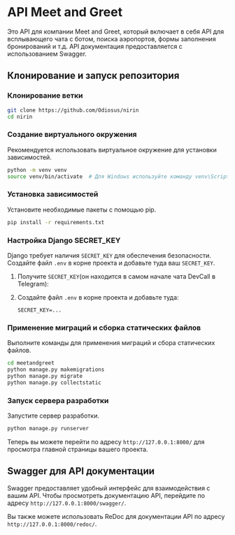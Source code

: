 # API Meet and Greet

Это API для компании Meet and Greet, который включает в себя API для всплывающего чата с ботом, поиска аэропортов, формы заполнения бронирований и т.д. API документация предоставляется с использованием Swagger.

## Клонирование и запуск репозитория

### Клонирование ветки 

```bash
git clone https://github.com/Odiosus/nirin
cd nirin
```

### Создание виртуального окружения

Рекомендуется использовать виртуальное окружение для установки зависимостей.

```bash
python -m venv venv
source venv/bin/activate  # Для Windows используйте команду venv\Scripts\activate
```

### Установка зависимостей

Установите необходимые пакеты с помощью pip.

```bash
pip install -r requirements.txt
```

### Настройка Django SECRET_KEY

Django требует наличия `SECRET_KEY` для обеспечения безопасности. Создайте файл `.env` в корне проекта и добавьте туда ваш `SECRET_KEY`.

1. Получите `SECRET_KEY`(он находится в самом начале чата DevCall в Telegram):

2. Создайте файл `.env` в корне проекта и добавьте туда:

    ```env
    SECRET_KEY=...
    ```

### Применение миграций и сборка статических файлов

Выполните команды для применения миграций и сбора статических файлов.

```bash
cd meetandgreet
python manage.py makemigrations
python manage.py migrate
python manage.py collectstatic
```

### Запуск сервера разработки

Запустите сервер разработки.

```bash
python manage.py runserver
```

Теперь вы можете перейти по адресу `http://127.0.0.1:8000/` для просмотра главной страницы вашего проекта.

## Swagger для API документации

Swagger предоставляет удобный интерфейс для взаимодействия с вашим API. Чтобы просмотреть документацию API, перейдите по адресу `http://127.0.0.1:8000/swagger/`.

Вы также можете использовать ReDoc для документации API по адресу `http://127.0.0.1:8000/redoc/`.
